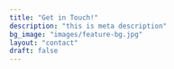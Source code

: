 ```yaml
---
title: "Get in Touch!"
description: "this is meta description"
bg_image: "images/feature-bg.jpg"
layout: "contact"
draft: false
---
```

